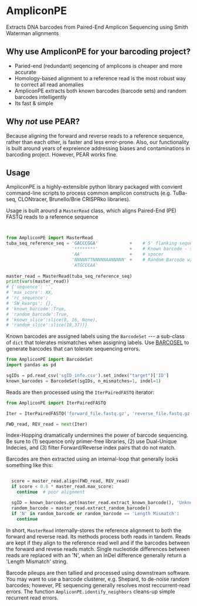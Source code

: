 # AmpliconPE
Extracts DNA barcodes from Paired-End Amplicon Sequencing using Smith Waterman alignments

## Why use AmpliconPE for your barcoding project?

* Paried-end (redundant) seqencing of amplicons is cheaper and more accurate
* Homology-based alignment to a reference read is the most robust way to correct all read anomalies 
* AmpliconPE extracts both known barcodes (barcode sets) and random barcodes intelligently
* Its fast & simple

## Why _not_ use PEAR?

Because aligning the forward and reverse reads to a reference sequence, rather than each other,
is faster and less error-prone. Also, our functionality is built around years of expreience 
addressing biases and contaminations in barcoding project. However, PEAR works fine. 

## Usage

AmpliconPE is a highly-extensible python library packaged with convient command-line scripts to 
process common amplicon constructs (e.g. TuBa-seq, CLONtracer, Brunello/Brie CRISPRko libraries). 

Usage is built around a `MasterRead` class, which aligns Paired-End (PE) FASTQ reads to a reference
sequence

```python


from AmpliconPE import MasterRead
tuba_seq_reference_seq = 'GACCCGGA'            +    # 5' flanking sequence of double-barcode (8 nts is good)
                         '********'            +    # Known barcode - specified by '*'
                         'AA'                  +    # spacer
                         'NNNNNTTNNNNNAANNNNN' +    # Random Barcode w/ spacers - specified by 'N'
                         'ATGCCCAA'
                       
master_read = MasterRead(tuba_seq_reference_seq)
print(vars(master_read))
# {'sequence': '', 
# 'max_score': XX, 
# 'rc_sequence': 
# 'SW_kwargs': {}, 
# 'known_barcode':True, 
# 'random_barcode':True, 
# 'known_slice':slice(8, 16, None),
# 'random_slice':slice(18,37))}
```
Known barcodes are assigned labels using the `BarcodeSet` --- a sub-class of `dict` that tolerates 
mismatches when assigning labels. Use [BARCOSEL](https://bmcbioinformatics.biomedcentral.com/articles/10.1186/s12859-018-2262-7)
to generate barcodes that can tolerate sequencing errors. 

```python
from AmpliconPE import BarcodeSet
import pandas as pd

sgIDs = pd.read_csv('sgID_info.csv').set_index("target")['ID']
known_barcodes = BarcodeSet(sgIDs, n_mismatches=1, indel=1)
```
Reads are then processed using the `IterPairedFASTQ` iterator:

```python
from AmpliconPE import IterPairedFASTQ

Iter = IterPairedFASTQ('forward_file.fastq.gz', 'reverse_file.fastq.gz', check_indecies=True)

FWD_read, REV_read = next(Iter)
```
Index-Hopping dramatically undermines the power of barcode sequencing. Be sure to (1) sequence only primer-free libraries, 
(2) use Dual-Unique Indecies, and (3) filter Forward/Reverse index pairs that do not match. 

Barcodes are then extracted using an internal-loop that generally looks something like this: 

```python

  score = master_read.align(FWD_read, REV_read)
  if score < 0.8 * master_read.max_score:
    continue  # poor alignment

  sgID = known_barcodes.get(master_read.extract_known_barcode(), 'Unknown sgID')
  random_barcode = master_read.extract_random_barcode()
  if 'N' in random_barcode or random_barcode == 'Length Mismatch':
    continue
```

In short, `MasterRead` internally-stores the reference alignment to both the forward and reverse read. Its methods process 
both reads in tandem. Reads are kept if they align to the reference read well and if the barcodes between the forward and revese reads match. 
Single nucleotide differences between reads are replaced with an 'N', when an InDel difference generally return a 'Length Mismatch' string. 

Barcode pileups are then tallied and processed using downstream software. You may want to use a barcode clusterer, e.g. Shepard, to de-noise
random barcodes; however, PE sequencing generally resolves most reccurrent-read errors. The function `AmpliconPE.identify_neighbors` cleans-up
simple recurrent read errors. 

